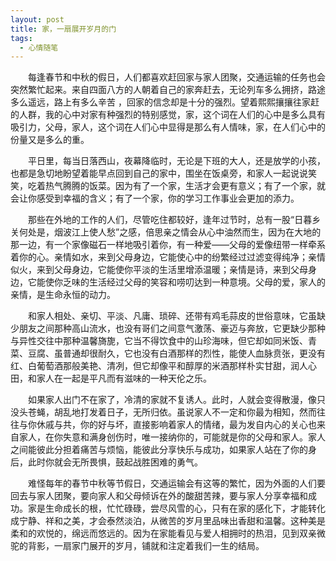 ```yaml
---
layout: post
title: 家，一扇展开岁月的门
tags:
  - 心情随笔
---
```


　　每逢春节和中秋的假日，人们都喜欢赶回家与家人团聚，交通运输的任务也会突然繁忙起来。来自四面八方的人朝着自己的家奔赶去，无论列车多么拥挤，路途多么遥远，路上有多么辛苦 ，回家的信念却是十分的强烈。望着熙熙攘攘往家赶的人群，我的心中对家有种强烈的特别感觉，家，这个词在人们的心中是多么具有吸引力，父母，家人，这个词在人们心中显得是那么有人情味，家，在人们心中的份量又是多么的重。

<!--more-->

　　平日里，每当日落西山，夜幕降临时，无论是下班的大人，还是放学的小孩，也都是急切地盼望着能早点回到自己的家中，围坐在饭桌旁，和家人一起说说笑笑，吃着热气腾腾的饭菜。因为有了一个家，生活才会更有意义；有了一个家，就会让你感受到幸福的含义；有了一个家，你的学习工作事业会更加的添力。

　　那些在外地的工作的人们，尽管吃住都较好，逢年过节时，总有一股“日暮乡关何处是，烟波江上使人愁”之感，倍思亲之情会从心中油然而生，因为在大地的那一边，有一个家像磁石一样地吸引着你，有一种爱——父母的爱像纽带一样牵系着你的心。亲情如水，来到父母身边，它能使心中的纷繁经过过滤变得纯净；亲情似火，来到父母身边，它能使你平淡的生活里增添温暖；亲情是诗，来到父母身边，它能使你乏味的生活经过父母的笑容和唠叨达到一种意境。父母的爱，家人的亲情，是生命永恒的动力。

　　和家人相处、亲切、平淡、凡庸、琐碎、还带有鸡毛蒜皮的世俗意味，它虽缺少朋友之间那种高山流水，也没有哥们之间意气激荡、豪迈与奔放，它更缺少那种与异性交往中那种温馨旖旎，它当不得饮食中的山珍海味，但它却如同米饭、青菜、豆腐、虽普通却很耐久，它也没有白酒那样的烈性，能使人血脉贲张，更没有红、白葡萄酒那般美艳、清冽，但它却像平和醇厚的米酒那样朴实甘甜，润人心田，和家人在一起是平凡而有滋味的一种天伦之乐。

　　如果家人出门不在家了，冷清的家就不复诱人。此时，人就会变得散漫，像只没头苍蝇，胡乱地打发着日子，无所归依。虽说家人不一定和你最为相知，然而往往与你休戚与共，你的好与坏，直接影响着家人的情绪，最为发自内心的关心也来自家人，在你失意和满身创伤时，唯一接纳你的，可能就是你的父母和家人。家人之间能彼此分担着痛苦与烦恼，能彼此分享快乐与成功，如果家人站在了你的身后，此时你就会无所畏惧，鼓起战胜困难的勇气。

　　难怪每年的春节中秋等节假日，交通运输会有这等的繁忙，因为外面的人们要回去与家人团聚，要向家人和父母倾诉在外的酸甜苦辣，要与家人分享幸福和成功。家是生命成长的根，忙忙碌碌，尝尽风雪的心，只有在家的感化下，才能转化成宁静、祥和之美，才会泰然淡泊，从微苦的岁月里品味出香甜和温馨。这种美是柔和的欢悦的，绵远而悠远的。因为在家能看见与爱人相拥时的热泪，见到双亲微驼的背影，一扇家门展开的岁月，铺就和注定着我们一生的结局。
